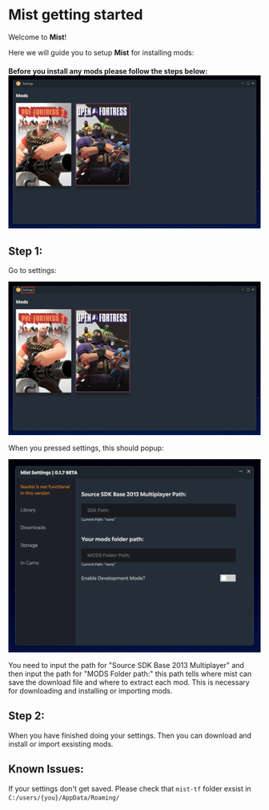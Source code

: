 # Mist getting started
<html
  <iframe src="https://status.mist.tf/badge?theme=dark" width="250" height="30" frameborder="0" scrolling="no"></iframe>


Welcome to **Mist**!

Here we will guide you to setup **Mist** for installing mods:

#### Before you install any mods please follow the steps below:![1712569714643](image/README/1712569714643.png)

## Step 1:

Go to settings:

![1712569818848](image/README/1712569818848.png)

When you pressed settings, this should popup:

![1712569860279](image/README/1712569860279.png)

You need to input the path for "Source SDK Base 2013 Multiplayer" and then input the path for "MODS Folder path:" this path tells where mist can save the download file and where to extract each mod. This is necessary for downloading and installing or importing mods.

## Step 2:

When you have finished doing your settings. Then you can download and install or import exsisting mods.


## Known Issues:

If your settings don't get saved. Please check that `mist-tf` folder exsist in `C:/users/{you}/AppData/Roaming/`

